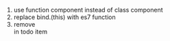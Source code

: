 1. use function component instead of class component
1. replace bind.(this) with es7 function
1. remove <div> in todo item